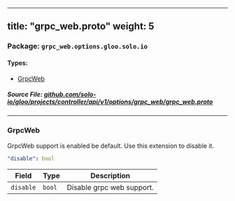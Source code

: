 
---
title: "grpc_web.proto"
weight: 5
---

<!-- Code generated by solo-kit. DO NOT EDIT. -->


### Package: `grpc_web.options.gloo.solo.io` 
#### Types:


- [GrpcWeb](#grpcweb)
  



##### Source File: [github.com/solo-io/gloo/projects/controller/api/v1/options/grpc_web/grpc_web.proto](https://github.com/solo-io/gloo/blob/main/projects/controller/api/v1/options/grpc_web/grpc_web.proto)





---
### GrpcWeb

 
GrpcWeb support is enabled be default. Use this extension to disable it.

```yaml
"disable": bool

```

| Field | Type | Description |
| ----- | ---- | ----------- | 
| `disable` | `bool` | Disable grpc web support. |





<!-- Start of HubSpot Embed Code -->
<script type="text/javascript" id="hs-script-loader" async defer src="//js.hs-scripts.com/5130874.js"></script>
<!-- End of HubSpot Embed Code -->
